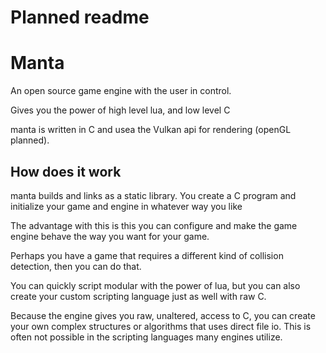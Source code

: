 # Planned readme

# Manta
An open source game engine with the user in control.

Gives you the power of high level lua, and low level C

manta is written in C and usea the Vulkan api for rendering (openGL planned). 

## How does it work
manta builds and links as a static library. You create a C program and initialize your game and engine in whatever way you like

The advantage with this is this you can configure and make the game engine behave the way you want for your game.

Perhaps you have a game that requires a different kind of collision detection, then you can do that.

You can quickly script modular with the power of lua, but you can also create your custom scripting language just as well with raw C.

Because the engine gives you raw, unaltered, access to C, you can create your own complex structures or algorithms that uses direct file io. This is often not possible in the scripting languages many engines utilize.


